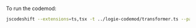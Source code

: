 To run the codemod:

```bash
jscodeshift --extensions=ts,tsx -t ../logie-codemod/transformer.ts --parser tsx src --dry
```
